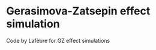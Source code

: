 Gerasimova-Zatsepin effect simulation
=====================================

Code by Lafèbre for GZ effect simulations

